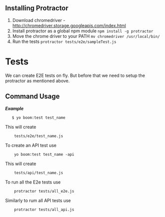 Installing Protractor
-----------

 1. Download chromedriver - http://chromedriver.storage.googleapis.com/index.html
 2. Install protractor as a global npm module `npm install -g protractor`
 3. Move the chrome driver to your PATH `mv chromedriver /usr/local/bin/`
 4. Run the tests `protractor tests/e2e/sampleTest.js`


Tests
============
We can create E2E tests on fly. But before that we need to setup the protractor as mentioned above.

Command Usage
-------


***Example***

```
   $ yo boom:test test_name
```

This will create

```
    tests/e2e/test_name.js
```


To create an API test use 

```
    yo boom:test test_name -api
```

This will create 

```
    tests/api/test_name.js
```

To run all the E2e tests use 

```
    protractor tests/all_e2e.js
```

Similarly to rum all API tests use 

```
    protractor tests/all_api.js
```
